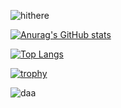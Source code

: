 ![hithere](https://github.com/pontz1995/pontz1995/assets/149344171/54df7587-38eb-449e-9933-8af4851d0e4f)

[![Anurag's GitHub stats](https://github-readme-stats.vercel.app/api?username=pontz1995)](https://github.com/anuraghazra/github-readme-stats)

[![Top Langs](https://github-readme-stats.vercel.app/api/top-langs/?username=pontz1995)](https://github.com/anuraghazra/github-readme-stats)

[![trophy](https://github-profile-trophy.vercel.app/?username=pontz1995)](https://github.com/ryo-ma/github-profile-trophy)

<img
  src="https://github.com/pontz1995/pontz1995/blob/main/images/stat.svg"
  alt="daa"
/>

<!--
**pontz1995/pontz1995** is a ✨ _special_ ✨ repository because its `README.md` (this file) appears on your GitHub profile.

Here are some ideas to get you started:

- 🔭 I’m currently working on ...
- 🌱 I’m currently learning ...
- 👯 I’m looking to collaborate on ...
- 🤔 I’m looking for help with ...
- 💬 Ask me about ...
- 📫 How to reach me: ...
- 😄 Pronouns: ...
- ⚡ Fun fact: ...
-->
